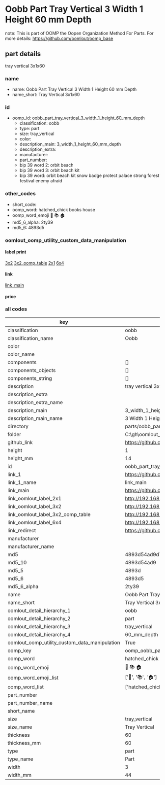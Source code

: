 # Oobb Part Tray Vertical 3 Width 1 Height 60 mm Depth  

note: This is part of OOMP the Oopen Organization Method For Parts. For more details: https://github.com/oomlout/oomp_base

##  part details
  



tray vertical 3x1x60



### name
* name: Oobb Part Tray Vertical 3 Width 1 Height 60 mm Depth
* name_short: Tray Vertical 3x1x60 
### id
* oomp_id: oobb_part_tray_vertical_3_width_1_height_60_mm_depth
  * classification: oobb
  * type: part
  * size: tray_vertical
  * color: 
  * description_main: 3_width_1_height_60_mm_depth
  * description_extra: 
  * manufacturer: 
  * part_number: 
  * bip 39 word 2: orbit beach
  * bip 39 word 3: orbit beach kit
  * bip 39 word: orbit beach kit snow badge protect palace strong forest festival enemy afraid

### other_codes
* short_code: 
* oomp_word: hatched_chick books house
* oomp_word_emoji :hatched_chick: :books: :house:
* md5_6_alpha: 2ty39
* md5_6: 4893d5






### oomlout_oomp_utility_custom_data_manipulation
#### label print
[3x2](http://192.168.1.245:1112/?label=oomp%202ty39)
[3x2_oomp_table](http://192.168.1.108:1112/?label=oomp%202ty39)
[2x1](http://192.168.1.242:1112/?label=oomp%202ty39)
[6x4](http://192.168.1.55:1112/?label=oomp%202ty39)    

#### link

[link_main](https://github.com/oomlout/oomlout_oobb_version_4_generated_parts/tree/main/navigation_oomp/oobb/part/tray_vertical/3_width_1_height_60_mm_depth/part)                              

#### price







### all codes 
| key | value |  
| --- | --- |  
| classification | oobb |  
| classification_name | Oobb |  
| color |  |  
| color_name |  |  
| components | [] |  
| components_objects | [] |  
| components_string | [] |  
| description | tray vertical 3x1x60 |  
| description_extra |  |  
| description_extra_name |  |  
| description_main | 3_width_1_height_60_mm_depth |  
| description_main_name | 3 Width 1 Height 60 mm Depth |  
| directory | parts/oobb_part_tray_vertical_3_width_1_height_60_mm_depth |  
| folder | C:\gh\oomlout_oobb_version_4_generated_parts\parts\oobb_part_tray_vertical_3_width_1_height_60_mm_depth |  
| github_link | https://github.com/oomlout/oomlout_oomp_part_src/tree/main/parts/oobb_part_tray_vertical_3_width_1_height_60_mm_depth |  
| height | 1 |  
| height_mm | 14 |  
| id | oobb_part_tray_vertical_3_width_1_height_60_mm_depth |  
| link_1 | https://github.com/oomlout/oomlout_oobb_version_4_generated_parts/tree/main/navigation_oomp/oobb/part/tray_vertical/3_width_1_height_60_mm_depth/part |  
| link_1_name | link_main |  
| link_main | https://github.com/oomlout/oomlout_oobb_version_4_generated_parts/tree/main/navigation_oomp/oobb/part/tray_vertical/3_width_1_height_60_mm_depth/part |  
| link_oomlout_label_2x1 | http://192.168.1.242:1112/?label=oomp%202ty39 |  
| link_oomlout_label_3x2 | http://192.168.1.245:1112/?label=oomp%202ty39 |  
| link_oomlout_label_3x2_oomp_table | http://192.168.1.108:1112/?label=oomp%202ty39 |  
| link_oomlout_label_6x4 | http://192.168.1.55:1112/?label=oomp%202ty39 |  
| link_redirect | https://github.com/oomlout/oomlout_oobb_version_4_generated_parts/tree/main/parts/oobb_tray_vertical_03_01_60 |  
| manufacturer |  |  
| manufacturer_name |  |  
| md5 | 4893d54ad9d733e6b288bcd8f5c4dcdf |  
| md5_10 | 4893d54ad9 |  
| md5_5 | 4893d |  
| md5_6 | 4893d5 |  
| md5_6_alpha | 2ty39 |  
| name | Oobb Part Tray Vertical 3 Width 1 Height 60 mm Depth |  
| name_short | Tray Vertical 3x1x60  |  
| oomlout_detail_hierarchy_1 | oobb |  
| oomlout_detail_hierarchy_2 | part |  
| oomlout_detail_hierarchy_3 | tray_vertical |  
| oomlout_detail_hierarchy_4 | 60_mm_depth |  
| oomlout_oomp_utility_custom_data_manipulation | True |  
| oomp_key | oomp_oobb_part_tray_vertical_3_width_1_height_60_mm_depth |  
| oomp_word | hatched_chick books house |  
| oomp_word_emoji | :hatched_chick: :books: :house: |  
| oomp_word_emoji_list | [':hatched_chick:', ':books:', ':house:'] |  
| oomp_word_list | ['hatched_chick', 'books', 'house'] |  
| part_number |  |  
| part_number_name |  |  
| short_name |  |  
| size | tray_vertical |  
| size_name | Tray Vertical |  
| thickness | 60 |  
| thickness_mm | 60 |  
| type | part |  
| type_name | Part |  
| width | 3 |  
| width_mm | 44 |  
